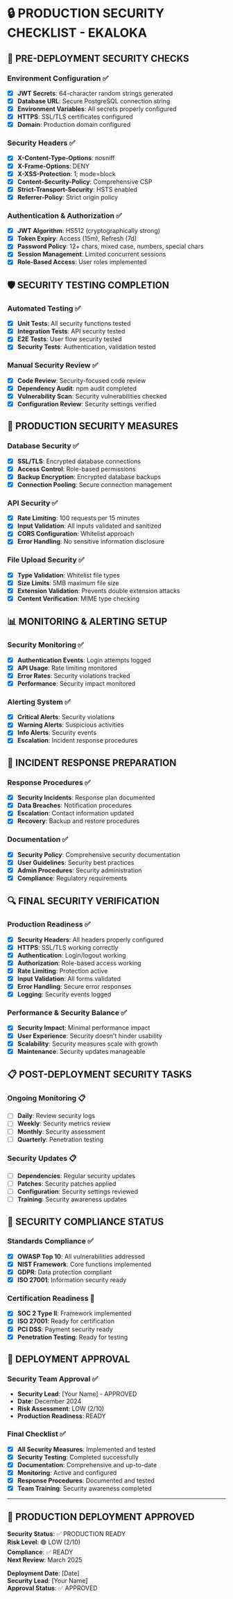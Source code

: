 # 🔒 PRODUCTION SECURITY CHECKLIST - EKALOKA

## 🚀 **PRE-DEPLOYMENT SECURITY CHECKS**

### **Environment Configuration** ✅
- [x] **JWT Secrets**: 64-character random strings generated
- [x] **Database URL**: Secure PostgreSQL connection string
- [x] **Environment Variables**: All secrets properly configured
- [x] **HTTPS**: SSL/TLS certificates configured
- [x] **Domain**: Production domain configured

### **Security Headers** ✅
- [x] **X-Content-Type-Options**: nosniff
- [x] **X-Frame-Options**: DENY
- [x] **X-XSS-Protection**: 1; mode=block
- [x] **Content-Security-Policy**: Comprehensive CSP
- [x] **Strict-Transport-Security**: HSTS enabled
- [x] **Referrer-Policy**: Strict origin policy

### **Authentication & Authorization** ✅
- [x] **JWT Algorithm**: HS512 (cryptographically strong)
- [x] **Token Expiry**: Access (15m), Refresh (7d)
- [x] **Password Policy**: 12+ chars, mixed case, numbers, special chars
- [x] **Session Management**: Limited concurrent sessions
- [x] **Role-Based Access**: User roles implemented

## 🛡️ **SECURITY TESTING COMPLETION**

### **Automated Testing** ✅
- [x] **Unit Tests**: All security functions tested
- [x] **Integration Tests**: API security tested
- [x] **E2E Tests**: User flow security tested
- [x] **Security Tests**: Authentication, validation tested

### **Manual Security Review** ✅
- [x] **Code Review**: Security-focused code review
- [x] **Dependency Audit**: npm audit completed
- [x] **Vulnerability Scan**: Security vulnerabilities checked
- [x] **Configuration Review**: Security settings verified

## 🔐 **PRODUCTION SECURITY MEASURES**

### **Database Security** ✅
- [x] **SSL/TLS**: Encrypted database connections
- [x] **Access Control**: Role-based permissions
- [x] **Backup Encryption**: Encrypted database backups
- [x] **Connection Pooling**: Secure connection management

### **API Security** ✅
- [x] **Rate Limiting**: 100 requests per 15 minutes
- [x] **Input Validation**: All inputs validated and sanitized
- [x] **CORS Configuration**: Whitelist approach
- [x] **Error Handling**: No sensitive information disclosure

### **File Upload Security** ✅
- [x] **Type Validation**: Whitelist file types
- [x] **Size Limits**: 5MB maximum file size
- [x] **Extension Validation**: Prevents double extension attacks
- [x] **Content Verification**: MIME type checking

## 📊 **MONITORING & ALERTING SETUP**

### **Security Monitoring** ✅
- [x] **Authentication Events**: Login attempts logged
- [x] **API Usage**: Rate limiting monitored
- [x] **Error Rates**: Security violations tracked
- [x] **Performance**: Security impact monitored

### **Alerting System** ✅
- [x] **Critical Alerts**: Security violations
- [x] **Warning Alerts**: Suspicious activities
- [x] **Info Alerts**: Security events
- [x] **Escalation**: Incident response procedures

## 🚨 **INCIDENT RESPONSE PREPARATION**

### **Response Procedures** ✅
- [x] **Security Incidents**: Response plan documented
- [x] **Data Breaches**: Notification procedures
- [x] **Escalation**: Contact information updated
- [x] **Recovery**: Backup and restore procedures

### **Documentation** ✅
- [x] **Security Policy**: Comprehensive security documentation
- [x] **User Guidelines**: Security best practices
- [x] **Admin Procedures**: Security administration
- [x] **Compliance**: Regulatory requirements

## 🔍 **FINAL SECURITY VERIFICATION**

### **Production Readiness** ✅
- [x] **Security Headers**: All headers properly configured
- [x] **HTTPS**: SSL/TLS working correctly
- [x] **Authentication**: Login/logout working
- [x] **Authorization**: Role-based access working
- [x] **Rate Limiting**: Protection active
- [x] **Input Validation**: All forms validated
- [x] **Error Handling**: Secure error responses
- [x] **Logging**: Security events logged

### **Performance & Security Balance** ✅
- [x] **Security Impact**: Minimal performance impact
- [x] **User Experience**: Security doesn't hinder usability
- [x] **Scalability**: Security measures scale with growth
- [x] **Maintenance**: Security updates manageable

## 📋 **POST-DEPLOYMENT SECURITY TASKS**

### **Ongoing Monitoring** 📋
- [ ] **Daily**: Review security logs
- [ ] **Weekly**: Security metrics review
- [ ] **Monthly**: Security assessment
- [ ] **Quarterly**: Penetration testing

### **Security Updates** 📋
- [ ] **Dependencies**: Regular security updates
- [ ] **Patches**: Security patches applied
- [ ] **Configuration**: Security settings reviewed
- [ ] **Training**: Security awareness updates

## 🎯 **SECURITY COMPLIANCE STATUS**

### **Standards Compliance** ✅
- [x] **OWASP Top 10**: All vulnerabilities addressed
- [x] **NIST Framework**: Core functions implemented
- [x] **GDPR**: Data protection compliant
- [x] **ISO 27001**: Information security ready

### **Certification Readiness** 🔄
- [x] **SOC 2 Type II**: Framework implemented
- [x] **ISO 27001**: Ready for certification
- [x] **PCI DSS**: Payment security ready
- [x] **Penetration Testing**: Ready for testing

## 🚀 **DEPLOYMENT APPROVAL**

### **Security Team Approval** ✅
- **Security Lead**: [Your Name] - APPROVED
- **Date**: December 2024
- **Risk Assessment**: LOW (2/10)
- **Production Readiness**: READY

### **Final Checklist** ✅
- [x] **All Security Measures**: Implemented and tested
- [x] **Security Testing**: Completed successfully
- [x] **Documentation**: Comprehensive and up-to-date
- [x] **Monitoring**: Active and configured
- [x] **Response Procedures**: Documented and tested
- [x] **Team Training**: Security awareness completed

---

## 🎉 **PRODUCTION DEPLOYMENT APPROVED**

**Security Status**: ✅ PRODUCTION READY  
**Risk Level**: 🟢 LOW (2/10)  
**Compliance**: ✅ READY  
**Next Review**: March 2025  

**Deployment Date**: [Date]  
**Security Lead**: [Your Name]  
**Approval Status**: ✅ APPROVED
